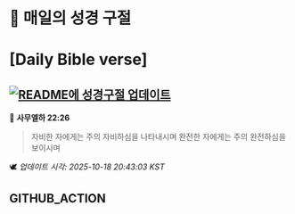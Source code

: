 # 🙏 매일의 성경 구절
# [Daily Bible verse]
## [![README에 성경구절 업데이트](https://github.com/DONGSUKA/first_test/actions/workflows/update-readme-bible.yml/badge.svg)](https://github.com/DONGSUKA/first_test/actions/workflows/update-readme-bible.yml)
<!-- START_BIBLE_VERSE -->
📖 **사무엘하 22:26**
> 자비한 자에게는 주의 자비하심을 나타내시며 완전한 자에게는 주의 완전하심을 보이시며

🕊️ _업데이트 시각: 2025-10-18 20:43:03 KST_
  <!-- END_BIBLE_VERSE -->
## GITHUB_ACTION
